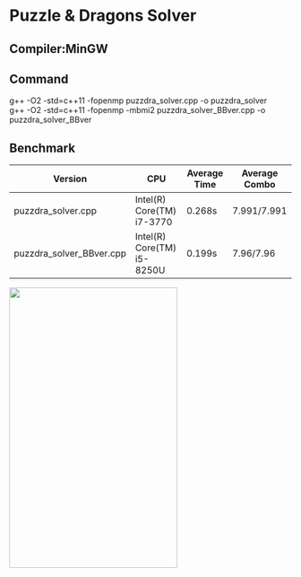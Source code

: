 # Puzzle & Dragons Solver

## Compiler:MinGW

## Command 

g++ -O2 -std=c++11 -fopenmp puzzdra_solver.cpp -o puzzdra_solver  
g++ -O2 -std=c++11 -fopenmp -mbmi2 puzzdra_solver_BBver.cpp -o puzzdra_solver_BBver

## Benchmark

| Version | CPU | Average Time | Average Combo |
| --- | --- | --- | --- |
| puzzdra_solver.cpp | Intel(R) Core(TM) i7-3770 | 0.268s | 7.991/7.991 |
| puzzdra_solver_BBver.cpp | Intel(R) Core(TM) i5-8250U| 0.199s | 7.96/7.96 |

<img src="https://user-images.githubusercontent.com/47982907/101321654-0b96e900-38a9-11eb-9c70-a8d9fa3d491d.jpg" width="300px" height="500px">
